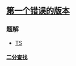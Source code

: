## [第一个错误的版本](https://leetcode-cn.com/problems/first-bad-version/)
### 题解
+ [TS](../../ts/384/278.ts)

#### [二分查找](../../tags/binary-search.md)